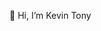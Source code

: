 👋 Hi, I’m Kevin Tony
<!---
Kezzuzian/Kezzuzian is a ✨ special ✨ repository because its `README.md` (this file) appears on your GitHub profile.
You can click the Preview link to take a look at your changes.
--->
